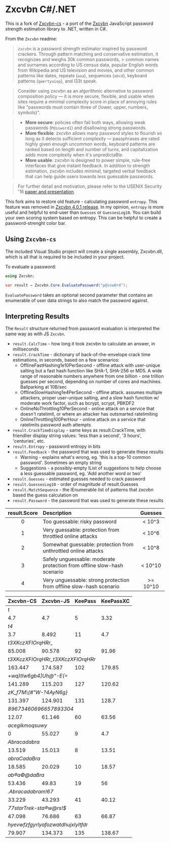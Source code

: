Zxcvbn C#/.NET
==============

This is a fork of [Zxcvbn-cs](https://github.com/trichards57/zxcvbn-cs) - a port of the [Zxcvbn](https://github.com/dropbox/zxcvbn) JavaScript password strength estimation library to .NET, written in C#.

From the `Zxcvbn` readme:

> `zxcvbn` is a password strength estimator inspired by password crackers. Through pattern matching and conservative estimation, it recognizes and weighs 30k common passwords, > common names and surnames according to US census data, popular English words from Wikipedia and US television and movies, and other common patterns like dates, repeats (`aaa`), sequences (`abcd`), keyboard patterns (`qwertyuiop`), and l33t speak.

> Consider using zxcvbn as an algorithmic alternative to password composition policy — it is more secure, flexible, and usable when sites require a minimal complexity score in place of annoying rules like "passwords must contain three of {lower, upper, numbers, symbols}".

> * __More secure__: policies often fail both ways, allowing weak passwords (`P@ssword1`) and disallowing strong passwords.
> * __More flexible__: zxcvbn allows many password styles to flourish so long as it detects sufficient complexity — passphrases are rated highly given enough uncommon words, keyboard patterns are ranked based on length and number of turns, and capitalization adds more complexity when it's unpredictaBle.
> * __More usable__: zxcvbn is designed to power simple, rule-free interfaces that give instant feedback. In addition to strength estimation, zxcvbn includes minimal, targeted verbal feedback that can help guide users towards less guessable passwords.

> For further detail and motivation, please refer to the USENIX Security '16 [paper and presentation](https://www.usenix.org/conference/usenixsecurity16/technical-sessions/presentation/wheeler).

This fork aims to restore old feature - calculating password `entropy`. This feature was removed in [Zxcvbn 4.0.1 release](https://github.com/dropbox/zxcvbn/releases/tag/4.0.1). In my opinion, `entropy` is more useful and helpful to end-user than `Guesses` or `GuessesLog10`. You can build your own scoring system based on entropy. This can be helpful to create a password-strenght color bar.

## Using `Zxcvbn-cs`

The included Visual Studio project will create a single assembly, Zxcvbn.dll, which is all that is
required to be included in your project.

To evaluate a password:

``` C#
using Zxcvbn;

var result = Zxcvbn.Core.EvaluatePassword("p@ssw0rd");
```

`EvaluatePassword` takes an optional second parameter that contains an enumerable of
user data strings to also match the password against.

## Interpreting Results

The `Result` structure returned from password evaluation is interpreted the same way as with JS `Zxcvbn`.

- `result.CalcTime` - how long it took zxcvbn to calculate an answer, in milliseconds
- `result.CrackTime` - dictionary of back-of-the-envelope crack time estimations, in seconds, based on a few scenarios:
     * OfflineFastHashing1e10PerSecond - offline attack with user-unique salting but a fast hash function like SHA-1, SHA-256 or MD5. A wide range of reasonable numbers anywhere from one billion - one trillion guesses per second, depending on number of cores and machines. Ballparking at 10B/sec
     * OfflineSlowHashing1e4PerSecond - offline attack. assumes multiple attackers, proper user-unique salting, and a slow hash function w/ moderate work factor, such as bcrypt, scrypt, PBKDF2
     * OnlineNoThrottling10PerSecond - online attack on a service that doesn't ratelimit, or where an attacker has outsmarted ratelimiting
     * OnlineThrottling100PerHour - online attack on a service that ratelimits password auth attempts
- `result.CrackTimeDisplay` - same keys as result.CrackTime, with friendlier display string values: 'less than a second', '3 hours', 'centuries', etc.
- `result.Entropy` - password entropy in bits
- `result.Feedback` - the password that was used to generate these results
     * Warning - explains what's wrong, eg. 'this is a top-10 common password'. Sometimes an empty string
     * Suggestions - a possibly-empty IList<string> of suggestions to help choose a less guessable password, eg. 'Add another word or two'
- `result.Guesses` - estimated guesses needed to crack password
- `result.GuessesLog10` - order of magnitude of result.Guesses
- `result.MatchSequence` - the IEnumerable<Match> list of patterns that zxcvbn based the guess calculation on
- `result.Password` - the password that was used to generate these results
 

| result.Score | Description  | Guesses |
| :----------: | :----------- | :------:|
| 0 | Too guessable: risky password  | < 10^3 |
| 1 | Very guessable: protection from throttled online attacks | < 10^6 |
| 2 | Somewhat guessable: protection from unthrottled online attacks | < 10^8 |
| 3 | Safely unguessable: moderate protection from offline slow-hash scenario | < 10^10 |
| 4 | Very unguessable: strong protection from offline slow-hash scenario | >= 10^10 |
 
 
<table>
    <thead>
        <tr>
            <th>Zxcvbn-CS</th>
            <th>Zxcvbn-JS</th>
            <th>KeePass</th>
            <th>KeePassXC</th>
        </tr>
    </thead>
    <tbody>
        <tr>
            <td colspan=4><i>t</i></td>
        </tr>
        <tr>
            <td>4.7</td>
            <td>4.7</td>
            <td>5</td>
            <td>3.32</td>
        </tr>
        <tr>
            <td colspan=4><i>t4</i></td>
        </tr>
        <tr>
            <td>3.7</td>
            <td>8.492</td>
            <td>11</td>
            <td>4.7</td>
        </tr>
        <tr>
            <td colspan=4><i>t3XKczXFIOrqHRr_</i></td>
        </tr>
        <tr>
            <td>85.008</td>
            <td>90.578</td>
            <td>92</td>
            <td>91.96</td>
        </tr>
        <tr>
            <td colspan=4><i>t3XKczXFIOrqHRr_t3XKczXFIOrqHRr</i></td>
        </tr>
        <tr>
            <td>163.447</td>
            <td>174.587</td>
            <td>102</td>
            <td>179.85</td>
        </tr>
        <tr>
            <td colspan=4><i>+wq)tIw6gb4]Uh@"-E(=</i></td>
        </tr>
        <tr>
            <td>141.289</td>
            <td>115.203</td>
            <td>127</td>
            <td>120.62</td>
        </tr>
        <tr>
            <td colspan=4><i>zK_f7M\(#"W-?4AyN6g}</i></td>
        </tr>
        <tr>
            <td>131.397</td>
            <td>124.901</td>
            <td>131</td>
            <td>128.7</td>
        </tr>
        <tr>
            <td colspan=4><i>89673460696657893304</i></td>
        </tr>
        <tr>
            <td>12.07</td>
            <td>61.146</td>
            <td>60</td>
            <td>63.56</td>
        </tr>
        <tr>
            <td colspan=4><i>acegikmoqsuwy</i></td>
        </tr>
        <tr>
            <td>0</td>
            <td>55.027</td>
            <td>9</td>
            <td>4.7</td>
        </tr>
        <tr>
            <td colspan=4><i>Abracadabra</i></td>
        </tr>
        <tr>
            <td>13.519</td>
            <td>15.013</td>
            <td>8</td>
            <td>13.51</td>
        </tr>
        <tr>
            <td colspan=4><i>abraCadaBra</i></td>
        </tr>
        <tr>
            <td>18.585</td>
            <td>20.029</td>
            <td>10</td>
            <td>18.57</td>
        </tr>
        <tr>
            <td colspan=4><i>ab®a©@daBra</i></td>
        </tr>
        <tr>
            <td>53.436</td>
            <td>49.83</td>
            <td>19</td>
            <td>56</td>
        </tr>
        <tr>
            <td colspan=4><i>.Abracadabram!67</i></td>
        </tr>
        <tr>
            <td>33.229</td>
            <td>43.293</td>
            <td>41</td>
            <td>40.12</td>
        </tr>
        <tr>
            <td colspan=4><i>77starTrek-sta®w@rs!$</i></td>
        </tr>
        <tr>
            <td>47.098</td>
            <td>76.686</td>
            <td>63</td>
            <td>66.87</td>
        </tr>
        <tr>
         <td colspan=4><i>hyevwfzfgyrlyafozwatdhujxlyltfdr</i></td>
        </tr>
        <tr>
            <td>79.907</td>
            <td>134.373</td>
            <td>135</td>
            <td>138.67</td>
        </tr>
    </tbody>
</table>
